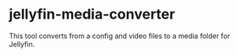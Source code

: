 # jellyfin-media-converter
This tool converts from a config and video files to a media folder for Jellyfin.

